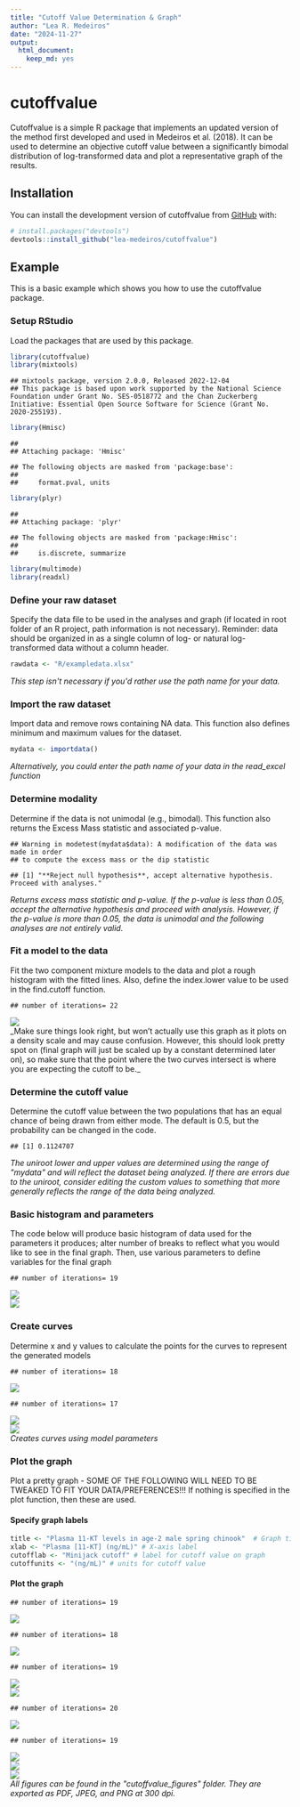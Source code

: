 ```yaml
---
title: "Cutoff Value Determination & Graph"
author: "Lea R. Medeiros"
date: "2024-11-27"
output:
  html_document:
    keep_md: yes
---
```


<!-- README.md is generated from README.Rmd. Please edit that file -->



# cutoffvalue

Cutoffvalue is a simple R package that implements an updated version of
the method first developed and used in Medeiros et al. (2018). It can be
used to determine an objective cutoff value between a significantly
bimodal distribution of log-transformed data and plot a representative
graph of the results.

## Installation

You can install the development version of cutoffvalue from [GitHub](https://github.com/lea-medeiros/cutoffvalue.git) with:

``` r
# install.packages("devtools")
devtools::install_github("lea-medeiros/cutoffvalue")
```

## Example

This is a basic example which shows you how to use the cutoffvalue package.

### Setup RStudio
Load the packages that are used by this package.

``` r
library(cutoffvalue)
library(mixtools)
```

```
## mixtools package, version 2.0.0, Released 2022-12-04
## This package is based upon work supported by the National Science Foundation under Grant No. SES-0518772 and the Chan Zuckerberg Initiative: Essential Open Source Software for Science (Grant No. 2020-255193).
```

``` r
library(Hmisc)
```

```
## 
## Attaching package: 'Hmisc'
```

```
## The following objects are masked from 'package:base':
## 
##     format.pval, units
```

``` r
library(plyr)
```

```
## 
## Attaching package: 'plyr'
```

```
## The following objects are masked from 'package:Hmisc':
## 
##     is.discrete, summarize
```

``` r
library(multimode)
library(readxl)
```

### Define your raw dataset
Specify the data file to be used in the analyses and graph (if located in root folder of an R project, path information is not necessary). Reminder: data should be organized in as a single column of log- or natural log-transformed data without a column header.

``` r
rawdata <- "R/exampledata.xlsx"
```
_This step isn't necessary if you'd rather use the path name for your data._

### Import the raw dataset
Import data and remove rows containing NA data. This function also defines minimum and maximum values for the dataset.

``` r
mydata <- importdata()
```
_Alternatively, you could enter the path name of your data in the read_excel function_

### Determine modality
Determine if the data is not unimodal (e.g., bimodal). This function also returns the Excess Mass statistic and associated p-value. 

```
## Warning in modetest(mydata$data): A modification of the data was made in order
## to compute the excess mass or the dip statistic
```


```
## [1] "**Reject null hypothesis**, accept alternative hypothesis. Proceed with analyses."
```
_Returns excess mass statistic and p-value. If the p-value is less than 0.05, accept the alternative hypothesis and proceed with analysis. However, if the p-value is more than 0.05, the data is unimodal and the following analyses are not entirely valid._

### Fit a model to the data
Fit the two component mixture models to the data and plot a rough histogram with the fitted lines. Also, define the index.lower value to be used in the find.cutoff function.

```
## number of iterations= 22
```

<img src="cutoffvalue_figures/model_data-1.jpeg" style="display: block; margin: auto;" />
_Make sure things look right, but won’t actually use this graph as it plots on a density scale and may cause confusion. However, this should look pretty spot on (final graph will just be scaled up by a constant determined later on), so make sure that the point where the two curves intersect is where you are expecting the cutoff to be._

### Determine the cutoff value
Determine the cutoff value between the two populations that has an equal chance of being drawn from either mode. The default is 0.5, but the probability can be changed in the code.


```
## [1] 0.1124707
```
_The uniroot lower and upper values are determined using the range of "mydata" and will reflect the dataset being analyzed. If there are errors due to the uniroot, consider editing the custom values to something that more generally reflects the range of the data being analyzed._

### Basic histogram and parameters
The code below will produce basic histogram of data used for the parameters it produces; alter number of breaks to reflect what you would like to see in the final graph. Then, use various parameters to define variables for the final graph

```
## number of iterations= 19
```

<img src="cutoffvalue_figures/basic_histogram-1.jpeg" style="display: block; margin: auto;" /><img src="cutoffvalue_figures/basic_histogram-2.jpeg" style="display: block; margin: auto;" />

### Create curves
Determine x and y values to calculate the points for the curves to represent the generated models

```
## number of iterations= 18
```

<img src="cutoffvalue_figures/curves-1.jpeg" style="display: block; margin: auto;" />

```
## number of iterations= 17
```

<img src="cutoffvalue_figures/curves-2.jpeg" style="display: block; margin: auto;" /><img src="cutoffvalue_figures/curves-3.jpeg" style="display: block; margin: auto;" />
_Creates curves using model parameters_

### Plot the graph
Plot a pretty graph - SOME OF THE FOLLOWING WILL NEED TO BE TWEAKED TO FIT YOUR DATA/PREFERENCES!!! If nothing is specified in the plot function, then these are used.

#### Specify graph labels

``` r
title <- "Plasma 11-KT levels in age-2 male spring chinook"  # Graph title
xlab <- "Plasma [11-KT] (ng/mL)" # X-axis label
cutofflab <- "Minijack cutoff" # label for cutoff value on graph
cutoffunits <- "(ng/mL)" # units for cutoff value
```

#### Plot the graph

```
## number of iterations= 19
```

<img src="cutoffvalue_figures/pretty_graph-1.jpeg" style="display: block; margin: auto;" />

```
## number of iterations= 18
```

<img src="cutoffvalue_figures/pretty_graph-2.jpeg" style="display: block; margin: auto;" />

```
## number of iterations= 19
```

<img src="cutoffvalue_figures/pretty_graph-3.jpeg" style="display: block; margin: auto;" /><img src="cutoffvalue_figures/pretty_graph-4.jpeg" style="display: block; margin: auto;" />

```
## number of iterations= 20
```

<img src="cutoffvalue_figures/pretty_graph-5.jpeg" style="display: block; margin: auto;" />

```
## number of iterations= 19
```

<img src="cutoffvalue_figures/pretty_graph-6.jpeg" style="display: block; margin: auto;" /><img src="cutoffvalue_figures/pretty_graph-7.jpeg" style="display: block; margin: auto;" /><img src="cutoffvalue_figures/pretty_graph-8.jpeg" style="display: block; margin: auto;" />
_All figures can be found in the "cutoffvalue_figures" folder. They are exported as PDF, JPEG, and PNG at 300 dpi._
